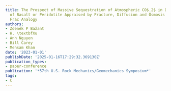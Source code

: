 ```yaml
---
title: The Prospect of Massive Sequestration of Atmospheric CO$_2$ in Deep Formations
  of Basalt or Peridotite Appraised by Fracture, Diffusion and Osmosis Analysis and
  Frac Analogy
authors:
- Zdeněk P Bažant
- H. \textbfXu
- Anh Nguyen
- Bill Carey
- Mehsam Khan
date: '2023-01-01'
publishDate: '2025-01-16T17:29:32.369130Z'
publication_types:
- paper-conference
publication: '*57th U.S. Rock Mechanics/Geomechanics Symposium*'
tags:
- C
---
```

